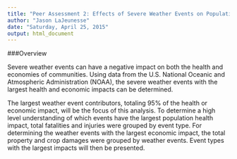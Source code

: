```yaml
---
title: "Peer Assessment 2: Effects of Severe Weather Events on Population Health and Economies"
author: "Jason LaJeunesse"
date: "Saturday, April 25, 2015"
output: html_document
---
```



###Overview


Severe weather events can have a negative impact on both the health and economies of communities. Using data from the U.S. National Oceanic and Atmospheric Administration (NOAA), the severe weather events with the largest health and economic impacts can be determined. 

The largest weather event contributors, totaling 95% of the health or economic impact, will be the focus of this analysis. To determine a high level understanding of which events have the largest population health impact, total fatalities and injuries were grouped by event type. For determining the weather events with the largest economic impact, the total property and crop damages were grouped by weather events. Event types with the largest impacts will then be presented.
